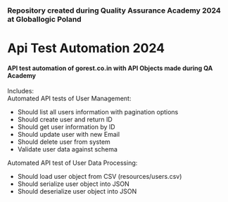 ### Repository created during Quality Assurance Academy 2024 at Globallogic Poland
# Api Test Automation 2024
#### API test automation of gorest.co.in with API Objects made during QA Academy

Includes:  
Automated API tests of User Management:
- Should list all users information with pagination options
- Should create user and return ID
- Should get user information by ID
- Should update user with new Email
- Should delete user from system
- Validate user data against schema

Automated API test of User Data Processing:
- Should load user object from CSV (resources/users.csv)
- Should serialize user object into JSON
- Should deserialize user object into JSON